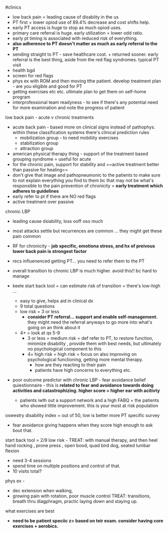 #clinics 

- low back pain = leading cause of disabiity in the us 
- PT first = lower opiod use of 89.4% decrease and cost shifts help. 
- early PT access is huge to stop as much opiod uses. 
- primary care referral is huge. early utilization = lower odd ratio. 
- early pt timing is associated with reduced risk of everything. 
- **also adherence to PT doesn't matter as much as early referral to the PT**
- sending straight to PT - save healthcare cost. + returned sooner. early referral is the best thing, aside from the red flag syndromes. 
typical PT visit
- health bgd
- screen for red flags
- phys ex with ROM and then moving tthe patient. develop treatment plan - are you eligible and good for PT 
- getting exercises etc etc. ultimate plan to get them on self-home program 
- interprofessional team readyness - to see if there's any potential need for more examination and note the progress of patient 

low back pain - acute v chronic treatments
- acute back pain - based more on clinical signs instead of pathophys. within these classification systems there's clinical prediction rules 
	- mobilization group - to need mobiliity exercises
	- stabilization group 
	- attraction group 
- american physical therapy thing - support of the treatment based grouping syndrome = useful for acute
- for the chronic pain, support for stability and ==active treatment better than passive for healing== 
- don't give that image and pathopneumonic to the patients to make sure to not explain everything you find to them bc that may not be what's responsible to the pain
prevention of chronicity = **early treatment which adheres to guidelines**
- early refer to pt if there are NO red flags
- active treatment over passive 

chronic LBP
- leading cause dsiability, loss ooff oso much 
- most attacks settle but recurrences are common ... they might get these pain common 
- RF for chronicity - **job specific, emotiona stress, and hx of preivous lower back pain is strongest factor**
- recs influenenced getting PT... you need to refer them to the PT 
- overall transition to chronic LBP is much higher. avoid this!! bc hard to manage
- keele start back tool = can estimate risk of transition = there's low-high ... 
	- easy to give, helps aid in clinical dx 
	- 9 total questions 
	- low risk = 3 or less
		- **consider PT referral... support and enable self-management.** they might need the referral anyways to go more into what's going on an think about it 
	- 4+ = look at qs 5-9 
		- 3 or less = medium risk = def refer to PT, to restore function, minimize disability , provide them with best needs, but ultimately no psychological component to this 
		- 4+ high risk = high risk = focus on also improving on psychological functioning, getting more mental therapy. 
			- how are they reacting to their pain
			- patients have high concerns to everything etc. 

- poor outcome predictor with chronic LBP - fear avoidance belief quiestionnaire - this is **related to fear and avoidance towards doing activities and catastrophizing. higher score = higher ear with acitivty**
	- patients iwth out a support network and a high FABQ = the patients who showed little improvement. this is your most at risk population 

oswestry disability index = out of 50, low is better more PT specific survey 
- fear avoidance giving happens when they score high enough to ask bout that. 

start back tool = 2/9 low risk - 
TREAT: with manual therapy, and then heel hand rocking , prone press , open bood, quad bird dog, seated lumbar flexion 
- need 3-4 sessions 
- spend time on multiple positions and control of that. 
- 10 visits total? 

phys ex - 
- dec extension when walking, 
- growing pain with rotation, poor muscle control 
TREAT: transitions, breath thru diagphragm, practic laying down and staying up. 

what exercises are best
- **need to be patient speciic z= based on teir exam. consider having core exercises + aerobics.**
